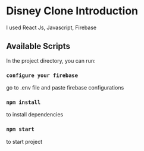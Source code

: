 # Disney Clone Introduction
  I used React Js, Javascript, Firebase 
  
## Available Scripts

In the project directory, you can run:

### `configure your firebase`
go to .env file and paste firebase configurations

### `npm install`

to install dependencies

### `npm start`

to start project
